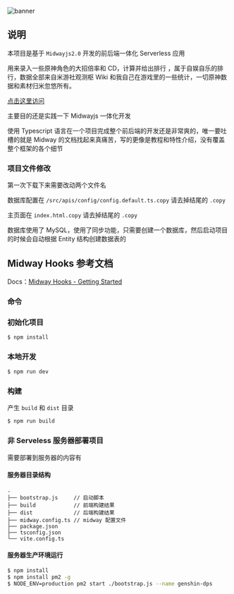 ![banner](https://uploadstatic.mihoyo.com/ys-obc/2021/12/22/4328207/4743cebcfa8b3a4cd19d98bd18177052_5936328042116858098.png)

## 说明

本项目是基于 `Midwayjs2.0` 开发的前后端一体化 Serverless 应用

用来录入一些原神角色的大招倍率和 CD，计算并给出排行
，属于自娱自乐的排行，数据全部来自米游社观测枢 Wiki 和我自己在游戏里的一些统计，一切原神数据和素材归米忽悠所有。

[点击这里访问](https://genshin-dps.kytsie.cn)

主要目的还是实践一下 Midwayjs 一体化开发

使用 Typescript 语言在一个项目完成整个前后端的开发还是非常爽的，唯一要吐槽的就是 Midway 的文档找起来真痛苦，写的更像是教程和特性介绍，没有覆盖整个框架的各个细节

### 项目文件修改

第一次下载下来需要改动两个文件名

数据库配置在 `/src/apis/config/config.default.ts.copy` 请去掉结尾的 `.copy`

主页面在 `index.html.copy` 请去掉结尾的 `.copy`

数据库使用了 MySQL，使用了同步功能，只需要创建一个数据库，然后启动项目的时候会自动根据 Entity 结构创建数据表的

## Midway Hooks 参考文档

Docs：[Midway Hooks - Getting Started](https://www.yuque.com/midwayjs/midway_v2/hooks_intro?translate=en)

### 命令

### 初始化项目

```bash
$ npm install
```

### 本地开发

```bash
$ npm run dev
```

### 构建

产生 `build` 和 `dist` 目录

```bash
$ npm run build
```

### 非 Serveless 服务器部署项目

需要部署到服务器的内容有

#### 服务器目录结构

```
.
├── bootstrap.js     // 启动脚本
├── build            // 前端构建结果
├── dist             // 后端构建结果
├── midway.config.ts // midway 配置文件
├── package.json
├── tsconfig.json
└── vite.config.ts
```

#### 服务器生产环境运行

```bash
$ npm install
$ npm install pm2 -g
$ NODE_ENV=production pm2 start ./bootstrap.js --name genshin-dps
```
